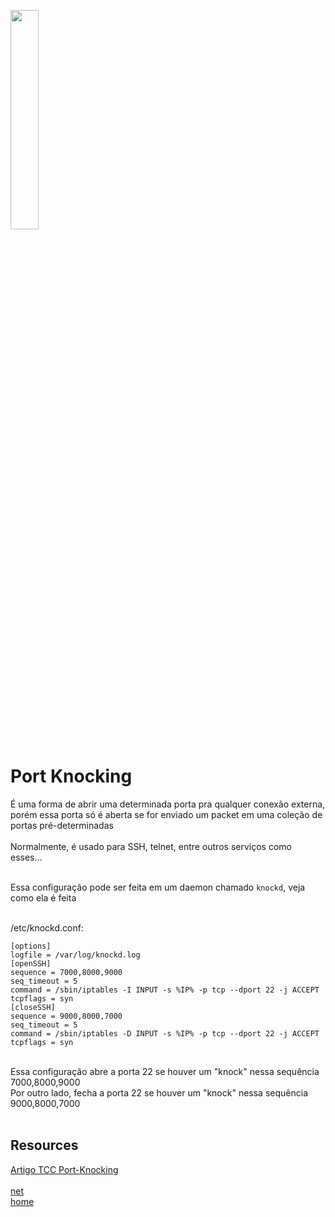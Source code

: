 <img width="30%" src="https://i.imgur.com/CGV9DU1.png"></img>

# Port Knocking
É uma forma de abrir uma determinada porta pra qualquer conexão externa, porém essa porta só é aberta se for enviado um packet em uma coleção de portas pré-determinadas<br><br>
Normalmente, é usado para SSH, telnet, entre outros serviços como esses...<br><br>

Essa configuração pode ser feita em um daemon chamado `knockd`, veja como ela é feita<br><br>

/etc/knockd.conf:<br>
```
[options]
logfile = /var/log/knockd.log
[openSSH]
sequence = 7000,8000,9000
seq_timeout = 5
command = /sbin/iptables -I INPUT -s %IP% -p tcp --dport 22 -j ACCEPT
tcpflags = syn
[closeSSH]
sequence = 9000,8000,7000
seq_timeout = 5
command = /sbin/iptables -D INPUT -s %IP% -p tcp --dport 22 -j ACCEPT
tcpflags = syn
```
<br>
Essa configuração abre a porta 22 se houver um "knock" nessa sequência 7000,8000,9000<br>
Por outro lado, fecha a porta 22 se houver um "knock" nessa sequência 9000,8000,7000<br><br>

## Resources
[Artigo TCC Port-Knocking](https://www.ppgia.pucpr.br/~jamhour/RSS/TCCRSS11/Diego%20Pereira%20do%20Nascimento%20_%20ArtigoTCC.pdf)
<br><br>
[net](../README.md)<br>
[home](../../README.md)

